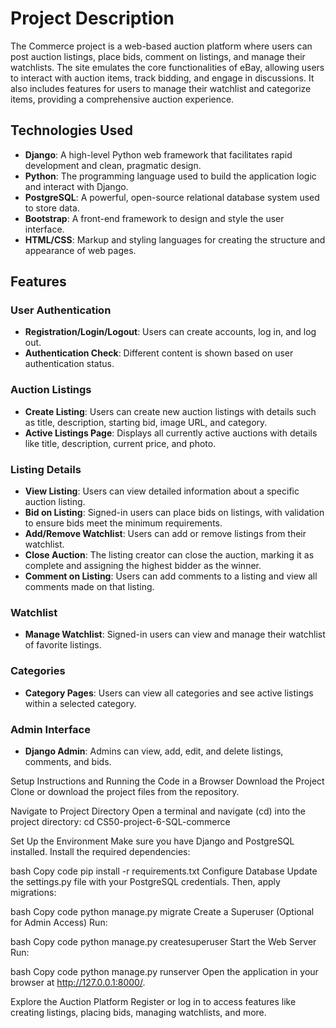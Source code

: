 # Project Description

The Commerce project is a web-based auction platform where users can post auction listings, place bids, comment on listings, and manage their watchlists. The site emulates the core functionalities of eBay, allowing users to interact with auction items, track bidding, and engage in discussions. It also includes features for users to manage their watchlist and categorize items, providing a comprehensive auction experience.

## Technologies Used

- **Django**: A high-level Python web framework that facilitates rapid development and clean, pragmatic design.
- **Python**: The programming language used to build the application logic and interact with Django.
- **PostgreSQL**: A powerful, open-source relational database system used to store data.
- **Bootstrap**: A front-end framework to design and style the user interface.
- **HTML/CSS**: Markup and styling languages for creating the structure and appearance of web pages.

## Features

### User Authentication

- **Registration/Login/Logout**: Users can create accounts, log in, and log out.
- **Authentication Check**: Different content is shown based on user authentication status.

### Auction Listings

- **Create Listing**: Users can create new auction listings with details such as title, description, starting bid, image URL, and category.
- **Active Listings Page**: Displays all currently active auctions with details like title, description, current price, and photo.

### Listing Details

- **View Listing**: Users can view detailed information about a specific auction listing.
- **Bid on Listing**: Signed-in users can place bids on listings, with validation to ensure bids meet the minimum requirements.
- **Add/Remove Watchlist**: Users can add or remove listings from their watchlist.
- **Close Auction**: The listing creator can close the auction, marking it as complete and assigning the highest bidder as the winner.
- **Comment on Listing**: Users can add comments to a listing and view all comments made on that listing.

### Watchlist

- **Manage Watchlist**: Signed-in users can view and manage their watchlist of favorite listings.

### Categories

- **Category Pages**: Users can view all categories and see active listings within a selected category.

### Admin Interface

- **Django Admin**: Admins can view, add, edit, and delete listings, comments, and bids.

Setup Instructions and Running the Code in a Browser
Download the Project
Clone or download the project files from the repository.

Navigate to Project Directory
Open a terminal and navigate (cd) into the project directory: cd CS50-project-6-SQL-commerce

Set Up the Environment
Make sure you have Django and PostgreSQL installed. Install the required dependencies:

bash
Copy code
pip install -r requirements.txt
Configure Database
Update the settings.py file with your PostgreSQL credentials. Then, apply migrations:

bash
Copy code
python manage.py migrate
Create a Superuser (Optional for Admin Access)
Run:

bash
Copy code
python manage.py createsuperuser
Start the Web Server
Run:

bash
Copy code
python manage.py runserver
Open the application in your browser at http://127.0.0.1:8000/.

Explore the Auction Platform
Register or log in to access features like creating listings, placing bids, managing watchlists, and more.
